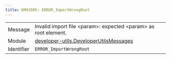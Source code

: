 ```yaml
---
title: KM01005: ERROR_ImportWrongRoot
---
```


|            |           |
|------------|---------- |
| Message    | Invalid import file &lt;param&gt;: expected &lt;param&gt; as root element\. |
| Module     | [developer-utils.DeveloperUtilsMessages](developer-utils.developerutilsmessages) |
| Identifier | `ERROR_ImportWrongRoot` |



